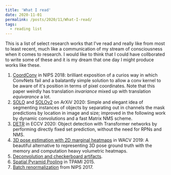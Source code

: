 ```yaml
---
title: 'What I read'
date: 2020-11-01
permalink: /posts/2020/11/What-I-read/
tags:
  - reading list
---
```


This is a list of select research works that I've read and really like from most to least recent, much like a communication of my stream of consciousness when it comes to research. I would like to think that I could have collborated to write some of these and it is my dream that one day I might produce works like these.


1. [CoordConv](https://arxiv.org/pdf/1807.03247.pdf) in NIPS 2018: brilliant exposition of a curios way in which ConvNets fail and a balatantly simple solution to allow a conv kernel to be aware of it's position in terms of pixel coordinates. Note that this paper weirdly has translation _invariance_ mixed up with translation _equivarance_ a lot. 
1. [SOLO](https://arxiv.org/pdf/1912.04488.pdf%5d%5b2019.pdf) and [SOLOv2](https://arxiv.org/pdf/2003.10152.pdf) on ArXiV 2020: Simple and elegant idea of segmenting instances of objects by separating out in channels the mask predictions by location in image and size; improved in the following work by dynamic convolutions and a fast Matrix NMS scheme.
1. [DETR](https://arxiv.org/pdf/2005.12872.pdf) in ECCV 2020: Object detection with Transformer networks by performing directly fixed set prediction, without the need for RPNs and NMS. 
1. [3D pose estimation with 2D marginal heatmaps](https://arxiv.org/pdf/1806.01484.pdf) in WACV 2019: A beautiful alternative to representing 3D pose ground truth with the memory and computation heavy volumetric heatmaps. 
1. [Deconvolution and checkerboard artifacts](https://distill.pub/2016/deconv-checkerboard/).
1. [Spatial Pyramid Pooling](https://engineering.case.edu/centers/ccipd/system/files/Xiangxue_Spatial%20Pyramid%20Pooling%20....pdf) in TPAMI 2015.
1. [Batch renormalization](http://papers.nips.cc/paper/6790-batch-renormalization-towards-reducing-minibatch-dependence-in-batch-normalized-models.pdf) from NIPS 2017.
